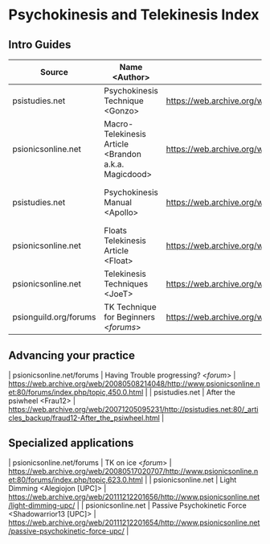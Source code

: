 # Psychokinesis and Telekinesis Index

## Intro Guides
| Source | Name \<Author> | Link | Notes |
| ------ | ---- | ---- | ----- |
| psistudies.net | Psychokinesis Technique \<Gonzo> | https://web.archive.org/web/20071223145454/http://psistudies.net:80/_articles_backup/psychokinesis.html |
| psionicsonline.net | Macro-Telekinesis Article \<Brandon a.k.a. Magicdood> | https://web.archive.org/web/20080313095033/http://www.psionicsonline.net/macropsychokinesis | 
| psistudies.net | Psychokinesis Manual \<Apollo> | https://web.archive.org/web/20071204214140/http://psistudies.net:80/_articles_backup/psychokinesisManual_Apollo.html | Combines useful and useless. | 
| psionicsonline.net | Floats Telekinesis Article \<Float> | https://web.archive.org/web/20111212201651/http://www.psionicsonline.net/floats-telekinesis-article/
| psionicsonline.net | Telekinesis Techniques \<JoeT> | https://web.archive.org/web/20111212201650/http://www.psionicsonline.net/telekinesis-techniques/ | 
| psionguild.org/forums | TK Technique for Beginners \<_forums_> | https://web.archive.org/web/20140223011236/http://psionguild.org:80/forums/archive/index.php/t-7329.html | 

## Advancing your practice
| psionicsonline.net/forums | Having Trouble progressing? \<_forum_> | https://web.archive.org/web/20080508214048/http://www.psionicsonline.net:80/forums/index.php/topic,450.0.html |
| psistudies.net | After the psiwheel \<Frau12> | https://web.archive.org/web/20071205095231/http://psistudies.net:80/_articles_backup/fraud12-After_the_psiwheel.html | 


## Specialized applications
| psionicsonline.net/forums | TK on ice \<_forum_> | https://web.archive.org/web/20080517020707/http://www.psionicsonline.net:80/forums/index.php/topic,623.0.html |
| psionicsonline.net | Light Dimming \<Alegiojon \[UPC]> | https://web.archive.org/web/20111212201656/http://www.psionicsonline.net/light-dimming-upc/ | 
| psionicsonline.net | Passive Psychokinetic Force \<Shadowarrior13 \[UPC]> | https://web.archive.org/web/20111212201654/http://www.psionicsonline.net/passive-psychokinetic-force-upc/ | 